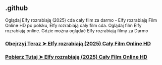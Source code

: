 ## .github

Oglądaj Elfy rozrabiają (2025) cda cały film za darmo - Elfy rozrabiają Film Online HD po polsku, Elfy rozrabiają caly film cda. Oglądaj film Elfy rozrabiają online. Gdzie można oglądać Elfy rozrabiają filmy za Darmo

### [Obejrzyj Teraz ➤ Elfy rozrabiają (2025) Cały Film Online HD](https://watching4khdmovies.blogspot.com/2025/03/elfy-rozrabiaja.html)

### [Pobierz Tutaj ➤ Elfy rozrabiają (2025) Cały Film Online HD](https://watching4khdmovies.blogspot.com/2025/03/elfy-rozrabiaja.html)
